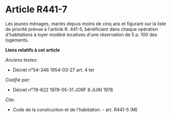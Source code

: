 # Article R441-7

Les jeunes ménages, mariés depuis moins de cinq ans et figurant sur la liste de priorité prévue à l'article R. 441-5,
bénéficient dans chaque opération d'habitations à loyer modéré locatives d'une réservation de 5 p. 100 des logements.

**Liens relatifs à cet article**

_Anciens textes_:

  - Décret n°54-346 1954-03-27 art. 4 ter

_Codifié par_:

  - Décret n°78-622 1978-05-31 JORF 8 JUIN 1978

_Cite_:

  - Code de la construction et de l'habitation. - art. R441-5 (M)
